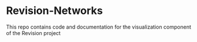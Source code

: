 # Revision-Networks

This repo contains code and documentation for the visualization component of the Revision project
